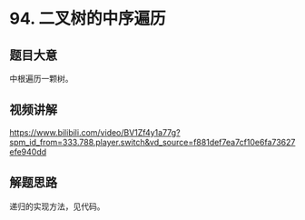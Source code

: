 # 94. 二叉树的中序遍历

## 题目大意
中根遍历一颗树。

## 视频讲解
https://www.bilibili.com/video/BV1Zf4y1a77g?spm_id_from=333.788.player.switch&vd_source=f881def7ea7cf10e6fa73627efe940dd

## 解题思路
递归的实现方法，见代码。

